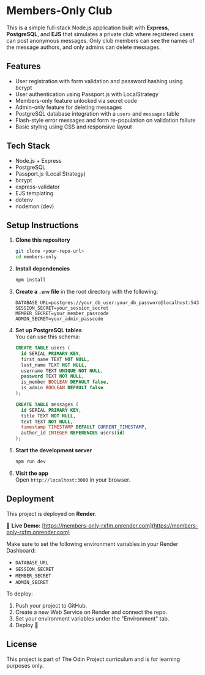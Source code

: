 # Members-Only Club

This is a simple full-stack Node.js application built with **Express**, **PostgreSQL**, and **EJS** that simulates a private club where registered users can post anonymous messages. Only club members can see the names of the message authors, and only admins can delete messages.

## Features

- User registration with form validation and password hashing using bcrypt
- User authentication using Passport.js with LocalStrategy
- Members-only feature unlocked via secret code
- Admin-only feature for deleting messages
- PostgreSQL database integration with a `users` and `messages` table
- Flash-style error messages and form re-population on validation failure
- Basic styling using CSS and responsive layout

## Tech Stack

- Node.js + Express
- PostgreSQL
- Passport.js (Local Strategy)
- bcrypt
- express-validator
- EJS templating
- dotenv
- nodemon (dev)

## Setup Instructions

1. **Clone this repository**

   ```bash
   git clone <your-repo-url>
   cd members-only
   ```

2. **Install dependencies**

   ```bash
   npm install
   ```

3. **Create a `.env` file** in the root directory with the following:

   ```env
   DATABASE_URL=postgres://your_db_user:your_db_password@localhost:5432/your_db_name
   SESSION_SECRET=your_session_secret
   MEMBER_SECRET=your_member_passcode
   ADMIN_SECRET=your_admin_passcode
   ```

4. **Set up PostgreSQL tables**  
   You can use this schema:

   ```sql
   CREATE TABLE users (
     id SERIAL PRIMARY KEY,
     first_name TEXT NOT NULL,
     last_name TEXT NOT NULL,
     username TEXT UNIQUE NOT NULL,
     password TEXT NOT NULL,
     is_member BOOLEAN DEFAULT false,
     is_admin BOOLEAN DEFAULT false
   );

   CREATE TABLE messages (
     id SERIAL PRIMARY KEY,
     title TEXT NOT NULL,
     text TEXT NOT NULL,
     timestamp TIMESTAMP DEFAULT CURRENT_TIMESTAMP,
     author_id INTEGER REFERENCES users(id)
   );
   ```

5. **Start the development server**

   ```bash
   npm run dev
   ```

6. **Visit the app**  
   Open `http://localhost:3000` in your browser.

## Deployment

This project is deployed on **Render**.

🔗 **Live Demo:** [https://members-only-rxfm.onrender.com](https://members-only-rxfm.onrender.com)

Make sure to set the following environment variables in your Render Dashboard:

- `DATABASE_URL`
- `SESSION_SECRET`
- `MEMBER_SECRET`
- `ADMIN_SECRET`

To deploy:

1. Push your project to GitHub.
2. Create a new Web Service on Render and connect the repo.
3. Set your environment variables under the "Environment" tab.
4. Deploy 🚀

## License

This project is part of The Odin Project curriculum and is for learning purposes only.
